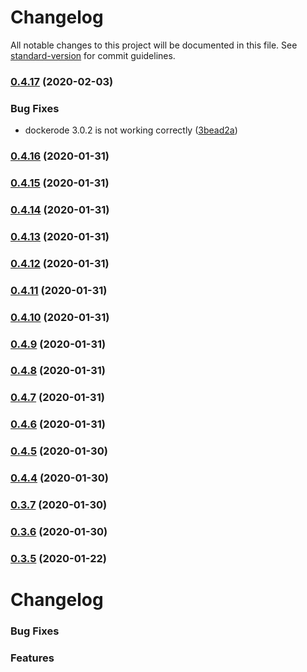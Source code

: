 # Changelog

All notable changes to this project will be documented in this file. See [standard-version](https://github.com/conventional-changelog/standard-version) for commit guidelines.

### [0.4.17](https://github.com/naimo84/node-red-contrib-dockerode/compare/v0.4.10...v0.4.17) (2020-02-03)


### Bug Fixes

* dockerode 3.0.2 is not working correctly ([3bead2a](https://github.com/naimo84/node-red-contrib-dockerode/commit/3bead2ab6484c15107060d6ad8a7262c6b350b89))

### [0.4.16](https://github.com/naimo84/node-red-contrib-dockerode/compare/v0.4.15...v0.4.16) (2020-01-31)

### [0.4.15](https://github.com/naimo84/node-red-contrib-dockerode/compare/v0.4.14...v0.4.15) (2020-01-31)

### [0.4.14](https://github.com/naimo84/node-red-contrib-dockerode/compare/v0.4.13...v0.4.14) (2020-01-31)

### [0.4.13](https://github.com/naimo84/node-red-contrib-dockerode/compare/v0.4.12...v0.4.13) (2020-01-31)

### [0.4.12](https://github.com/naimo84/node-red-contrib-dockerode/compare/v0.4.11...v0.4.12) (2020-01-31)

### [0.4.11](https://github.com/naimo84/node-red-contrib-dockerode/compare/v0.4.10...v0.4.11) (2020-01-31)

### [0.4.10](https://github.com/naimo84/node-red-contrib-dockerode/compare/v0.4.9...v0.4.10) (2020-01-31)

### [0.4.9](https://github.com/naimo84/node-red-contrib-dockerode/compare/v0.4.8...v0.4.9) (2020-01-31)

### [0.4.8](https://github.com/naimo84/node-red-contrib-dockerode/compare/v0.4.7...v0.4.8) (2020-01-31)

### [0.4.7](https://github.com/naimo84/node-red-contrib-dockerode/compare/v0.4.6...v0.4.7) (2020-01-31)

### [0.4.6](https://github.com/naimo84/node-red-contrib-dockerode/compare/v0.4.5...v0.4.6) (2020-01-31)

### [0.4.5](https://github.com/naimo84/node-red-contrib-dockerode/compare/v0.4.4...v0.4.5) (2020-01-30)

### [0.4.4](https://github.com/naimo84/node-red-contrib-dockerode/compare/v0.4.3...v0.4.4) (2020-01-30)

### [0.3.7](https://github.com/ethanbrooks/node-red-contrib-dockerode/compare/v0.3.6...v0.3.7) (2020-01-30)

### [0.3.6](https://github.com/ethanbrooks/node-red-contrib-dockerode/compare/v0.3.5...v0.3.6) (2020-01-30)

### [0.3.5](https://github.com/ethanbrooks/node-red-contrib-dockerode/compare/v0.3.4...v0.3.5) (2020-01-22)

# Changelog

### Bug Fixes

### Features
